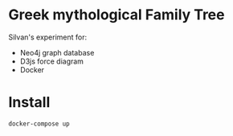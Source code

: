 Greek mythological Family Tree
==============================

Silvan's experiment for:
 - Neo4j graph database
 - D3js force diagram
 - Docker
 
Install
=======

    docker-compose up